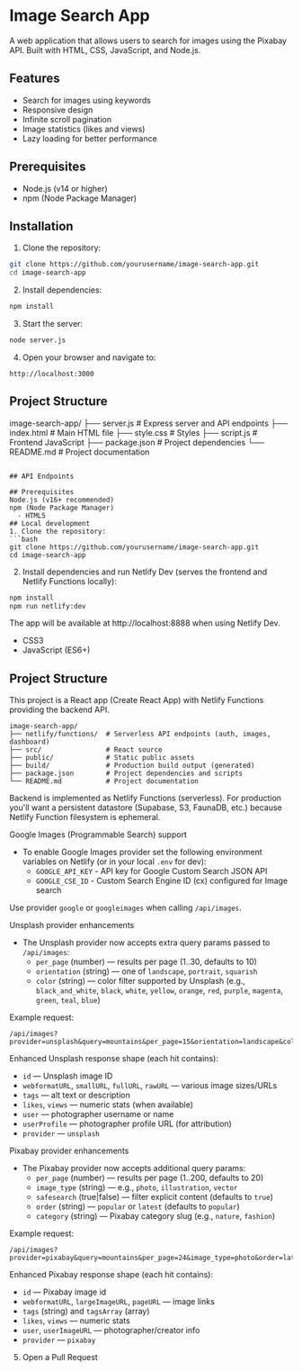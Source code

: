# Image Search App

A web application that allows users to search for images using the Pixabay API. Built with HTML, CSS, JavaScript, and Node.js.

## Features

- Search for images using keywords
- Responsive design
- Infinite scroll pagination
- Image statistics (likes and views)
- Lazy loading for better performance

## Prerequisites

- Node.js (v14 or higher)
- npm (Node Package Manager)

## Installation

1. Clone the repository:
```bash
git clone https://github.com/yourusername/image-search-app.git
cd image-search-app
```

2. Install dependencies:
```bash
npm install
```

3. Start the server:
```bash
node server.js
```

4. Open your browser and navigate to:
```
http://localhost:3000
```

## Project Structure
image-search-app/
├── server.js          # Express server and API endpoints
├── index.html         # Main HTML file
├── style.css          # Styles
├── script.js          # Frontend JavaScript
├── package.json       # Project dependencies
└── README.md          # Project documentation
```

## API Endpoints

## Prerequisites
Node.js (v16+ recommended)
npm (Node Package Manager)
  - HTML5
## Local development
1. Clone the repository:
```bash
git clone https://github.com/yourusername/image-search-app.git
cd image-search-app
```
2. Install dependencies and run Netlify Dev (serves the frontend and Netlify Functions locally):
```bash
npm install
npm run netlify:dev
```
The app will be available at http://localhost:8888 when using Netlify Dev.
  - CSS3
  - JavaScript (ES6+)
## Project Structure
This project is a React app (Create React App) with Netlify Functions providing the backend API.
```
image-search-app/
├── netlify/functions/  # Serverless API endpoints (auth, images, dashboard)
├── src/                # React source
├── public/             # Static public assets
├── build/              # Production build output (generated)
├── package.json        # Project dependencies and scripts
└── README.md           # Project documentation
```
Backend is implemented as Netlify Functions (serverless). For production you'll want a persistent datastore (Supabase, S3, FaunaDB, etc.) because Netlify Function filesystem is ephemeral.

Google Images (Programmable Search) support
- To enable Google Images provider set the following environment variables on Netlify (or in your local `.env` for dev):
  - `GOOGLE_API_KEY` - API key for Google Custom Search JSON API
  - `GOOGLE_CSE_ID` - Custom Search Engine ID (cx) configured for Image search

Use provider `google` or `googleimages` when calling `/api/images`.
 
Unsplash provider enhancements
- The Unsplash provider now accepts extra query params passed to `/api/images`:
  - `per_page` (number) — results per page (1..30, defaults to 10)
  - `orientation` (string) — one of `landscape`, `portrait`, `squarish`
  - `color` (string) — color filter supported by Unsplash (e.g., `black_and_white`, `black`, `white`, `yellow`, `orange`, `red`, `purple`, `magenta`, `green`, `teal`, `blue`)

Example request:

```
/api/images?provider=unsplash&query=mountains&per_page=15&orientation=landscape&color=blue
```

Enhanced Unsplash response shape (each hit contains):
- `id` — Unsplash image ID
- `webformatURL`, `smallURL`, `fullURL`, `rawURL` — various image sizes/URLs
- `tags` — alt text or description
- `likes`, `views` — numeric stats (when available)
- `user` — photographer username or name
- `userProfile` — photographer profile URL (for attribution)
- `provider` — `unsplash`

Pixabay provider enhancements
- The Pixabay provider now accepts additional query params:
  - `per_page` (number) — results per page (1..200, defaults to 20)
  - `image_type` (string) — e.g., `photo`, `illustration`, `vector`
  - `safesearch` (true|false) — filter explicit content (defaults to `true`)
  - `order` (string) — `popular` or `latest` (defaults to `popular`)
  - `category` (string) — Pixabay category slug (e.g., `nature`, `fashion`)

Example request:

```
/api/images?provider=pixabay&query=mountains&per_page=24&image_type=photo&order=latest
```

Enhanced Pixabay response shape (each hit contains):
- `id` — Pixabay image id
- `webformatURL`, `largeImageURL`, `pageURL` — image links
- `tags` (string) and `tagsArray` (array)
- `likes`, `views` — numeric stats
- `user`, `userImageURL` — photographer/creator info
- `provider` — `pixabay`
5. Open a Pull Request

